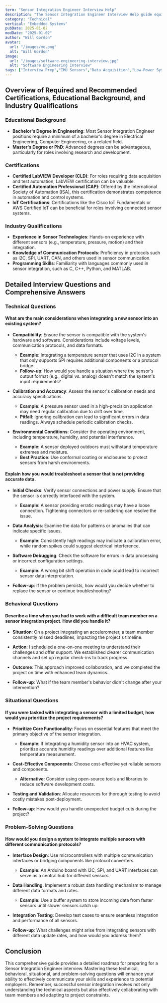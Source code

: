 ```yaml
---
term: "Sensor Integration Engineer Interview Help"
description: "The Sensor Integration Engineer Interview Help guide equips job seekers with essential knowledge and strategies to excel in interviews. It covers key topics like sensor technologies, integration techniques, problem-solving, and system optimization. Learn how to articulate technical expertise, approach common interview questions, and demonstrate relevant experience. Enhance your confidence and readiness to secure a position by mastering the core competencies expected in this dynamic field."
category: "Technical"
vertical: "Embedded Systems"
pubDate: 2025-01-02
modDate: "2025-01-02"
author: "Will Gordon"
avatar: 
  url: "/images/me.png"
  alt: "Will Gordon"
image:
  url: "/images/software-engineering-interview.jpg"
  alt: "Software Engineering Interview"
tags: ["Interview Prep","IMU Sensors","Data Acquisition","Low-Power Systems","C++"]
---
```


## Overview of Required and Recommended Certifications, Educational Background, and Industry Qualifications

### Educational Background
- **Bachelor's Degree in Engineering**: Most Sensor Integration Engineer positions require a minimum of a bachelor's degree in Electrical Engineering, Computer Engineering, or a related field.
- **Master's Degree or PhD**: Advanced degrees can be advantageous, particularly for roles involving research and development.

### Certifications
- **Certified LabVIEW Developer (CLD)**: For roles requiring data acquisition and test automation, LabVIEW certification can be valuable.
- **Certified Automation Professional (CAP)**: Offered by the International Society of Automation (ISA), this certification demonstrates competence in automation and control systems.
- **IoT Certifications**: Certifications like the Cisco IoT Fundamentals or AWS Certified IoT can be beneficial for roles involving connected sensor systems.

### Industry Qualifications
- **Experience in Sensor Technologies**: Hands-on experience with different sensors (e.g., temperature, pressure, motion) and their integration.
- **Knowledge of Communication Protocols**: Proficiency in protocols such as I2C, SPI, UART, CAN, and others used in sensor communication.
- **Programming Skills**: Familiarity with languages commonly used in sensor integration, such as C, C++, Python, and MATLAB.

## Detailed Interview Questions and Comprehensive Answers

### Technical Questions

#### What are the main considerations when integrating a new sensor into an existing system?

- **Compatibility**: Ensure the sensor is compatible with the system's hardware and software. Considerations include voltage levels, communication protocols, and data formats.
  - **Example**: Integrating a temperature sensor that uses I2C in a system that only supports SPI requires additional components or a protocol bridge.
  - **Follow-up**: How would you handle a situation where the sensor's output format (e.g., digital vs. analog) doesn't match the system's input requirements?

- **Calibration and Accuracy**: Assess the sensor's calibration needs and accuracy specifications.
  - **Example**: A pressure sensor used in a high-precision application may need regular calibration due to drift over time.
  - **Pitfall**: Ignoring calibration can lead to significant errors in data readings. Always schedule periodic calibration checks.

- **Environmental Conditions**: Consider the operating environment, including temperature, humidity, and potential interference.
  - **Example**: A sensor deployed outdoors must withstand temperature extremes and moisture.
  - **Best Practice**: Use conformal coating or enclosures to protect sensors from harsh environments.

#### Explain how you would troubleshoot a sensor that is not providing accurate data.

- **Initial Checks**: Verify sensor connections and power supply. Ensure that the sensor is correctly interfaced with the system.
  - **Example**: A sensor providing erratic readings may have a loose connection. Tightening connectors or re-soldering can resolve the issue.
  
- **Data Analysis**: Examine the data for patterns or anomalies that can indicate specific issues.
  - **Example**: Consistently high readings may indicate a calibration error, while random spikes could suggest electrical interference.
  
- **Software Debugging**: Check the software for errors in data processing or incorrect configuration settings.
  - **Example**: A wrong bit shift operation in code could lead to incorrect sensor data interpretation.
  
- **Follow-up**: If the problem persists, how would you decide whether to replace the sensor or continue troubleshooting?

### Behavioral Questions

#### Describe a time when you had to work with a difficult team member on a sensor integration project. How did you handle it?

- **Situation**: On a project integrating an accelerometer, a team member consistently missed deadlines, impacting the project's timeline.
  
- **Action**: I scheduled a one-on-one meeting to understand their challenges and offer support. We established clearer communication channels and set up regular check-ins to track progress.
  
- **Outcome**: This approach improved collaboration, and we completed the project on time with enhanced team dynamics.
  
- **Follow-up**: What if the team member's behavior didn't change after your intervention?

### Situational Questions

#### If you were tasked with integrating a sensor with a limited budget, how would you prioritize the project requirements?

- **Prioritize Core Functionality**: Focus on essential features that meet the primary objective of the sensor integration.
  - **Example**: If integrating a humidity sensor into an HVAC system, prioritize accurate humidity readings over additional features like temperature measurement.
  
- **Cost-Effective Components**: Choose cost-effective yet reliable sensors and components.
  - **Alternative**: Consider using open-source tools and libraries to reduce software development costs.
  
- **Testing and Validation**: Allocate resources for thorough testing to avoid costly mistakes post-deployment.
  
- **Follow-up**: How would you handle unexpected budget cuts during the project?

### Problem-Solving Questions

#### How would you design a system to integrate multiple sensors with different communication protocols?

- **Interface Design**: Use microcontrollers with multiple communication interfaces or bridging components like protocol converters.
  - **Example**: An Arduino board with I2C, SPI, and UART interfaces can serve as a central hub for different sensors.
  
- **Data Handling**: Implement a robust data handling mechanism to manage different data formats and rates.
  - **Example**: Use a buffer system to store incoming data from faster sensors until slower sensors catch up.
  
- **Integration Testing**: Develop test cases to ensure seamless integration and performance of all sensors.
  
- **Follow-up**: What challenges might arise from integrating sensors with different data update rates, and how would you address them?

## Conclusion

This comprehensive guide provides a detailed roadmap for preparing for a Sensor Integration Engineer interview. Mastering these technical, behavioral, situational, and problem-solving questions will enhance your ability to effectively communicate your skills and experience to potential employers. Remember, successful sensor integration involves not only understanding the technical aspects but also effectively collaborating with team members and adapting to project constraints.